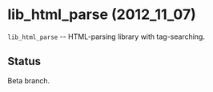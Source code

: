 lib\_html\_parse (2012\_11\_07)
===============================

`lib_html_parse` -- HTML-parsing library with tag-searching.

Status
------

Beta branch.
